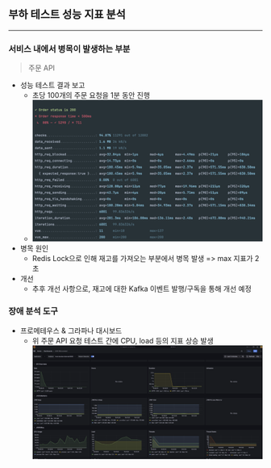 ## 부하 테스트 성능 지표 분석

---

### 서비스 내에서 병목이 발생하는 부분
> 주문 API
- 성능 테스트 결과 보고
  - 초당 100개의 주문 요청을 1분 동안 진행
  - ![order_perf](/docs/mornitoring/order_perf.png)
- 병목 원인
  - Redis Lock으로 인해 재고를 가져오는 부분에서 병목 발생 => max 지표가 2초
- 개선
  - 추후 개선 사항으로, 재고에 대한 Kafka 이벤트 발행/구독을 통해 개선 예정

### 장애 분석 도구
- 프로메테우스 & 그라파나 대시보드
  - 위 주문 API 요청 테스트 간에 CPU, load 등의 지표 상승 발생
  ![grafana.png](/docs/mornitoring/grafana.png)